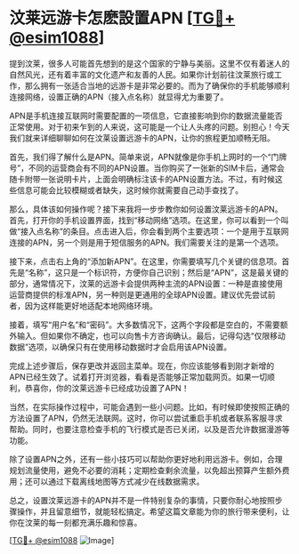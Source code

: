 # 汶莱远游卡怎麽設置APN [[TG💪+ @esim1088](https://t.me/s/esim1088)]

提到汶莱，很多人可能首先想到的是这个国家的宁静与美丽。这里不仅有着迷人的自然风光，还有着丰富的文化遗产和友善的人民。如果你计划前往汶莱旅行或工作，那么拥有一张适合当地的远游卡是非常必要的。而为了确保你的手机能够顺利连接网络，设置正确的APN（接入点名称）就显得尤为重要了。

APN是手机连接互联网时需要配置的一项信息，它直接影响到你的数据流量能否正常使用。对于初来乍到的人来说，这可能是一个让人头疼的问题。别担心！今天我们就来详细聊聊如何在汶莱设置远游卡的APN，让你的旅程更加顺畅无阻。

首先，我们得了解什么是APN。简单来说，APN就像是你手机上网时的一个“门牌号”，不同的运营商会有不同的APN设置。当你购买了一张新的SIM卡后，通常会随卡附带一张说明卡片，上面会明确标注该卡的APN设置方法。不过，有时候这些信息可能会比较模糊或者缺失，这时候你就需要自己动手查找了。

那么，具体该如何操作呢？接下来我将一步步教你如何设置汶莱远游卡的APN。首先，打开你的手机设置界面，找到“移动网络”选项。在这里，你可以看到一个叫做“接入点名称”的条目。点击进入后，你会看到两个主要选项：一个是用于互联网连接的APN，另一个则是用于短信服务的APN。我们需要关注的是第一个选项。

接下来，点击右上角的“添加新APN”。在这里，你需要填写几个关键的信息项。首先是“名称”，这只是一个标识符，方便你自己识别；然后是“APN”，这是最关键的部分，通常情况下，汶莱的远游卡会提供两种主流的APN设置：一种是直接使用运营商提供的标准APN，另一种则是更通用的全球APN设置。建议优先尝试前者，因为这样能更好地适配本地网络环境。

接着，填写“用户名”和“密码”。大多数情况下，这两个字段都是空白的，不需要额外输入。但如果你不确定，也可以向售卡方咨询确认。最后，记得勾选“仅限移动数据”选项，以确保只有在使用移动数据时才会启用该APN设置。

完成上述步骤后，保存更改并返回主菜单。现在，你应该能够看到刚才新增的APN已经生效了。试着打开浏览器，看看是否能够正常加载网页。如果一切顺利，恭喜你，你的汶莱远游卡已经成功设置了APN！

当然，在实际操作过程中，可能会遇到一些小问题。比如，有时候即使按照正确的方法设置了APN，仍然无法联网。这时，你可以尝试重启手机或者联系客服寻求帮助。同时，也要注意检查手机的飞行模式是否已关闭，以及是否允许数据漫游等功能。

除了设置APN之外，还有一些小技巧可以帮助你更好地利用远游卡。例如，合理规划流量使用，避免不必要的消耗；定期检查剩余流量，以免超出预算产生额外费用；还可以通过下载离线地图等方式减少在线数据需求。

总之，设置汶莱远游卡的APN并不是一件特别复杂的事情，只要你耐心地按照步骤操作，并且留意细节，就能轻松搞定。希望这篇文章能为你的旅行带来便利，让你在汶莱的每一刻都充满乐趣和惊喜。

[[TG💪+ @esim1088](https://t.me/s/esim1088) ![Image](https://i.postimg.cc/4NQfJmqS/Snipaste-2025-05-13-00-14-12.png)]